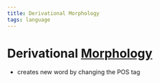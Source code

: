 ```yaml
---
title: Derivational Morphology
tags: language
---
```


# Derivational [Morphology](Morphology.md)
- creates new word by changing the POS tag


















































































